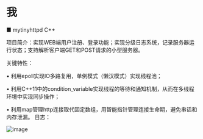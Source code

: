 # 我
■	mytinyhttpd  C++    

项目简介：实现WEB端用户注册、登录功能；实现分级日志系统，记录服务器运行状态；支持解析客户端GET和POST请求的小型服务器。

关键特性：

•	利用epoll实现IO多路复用，单例模式（懒汉模式）实现线程池；

•	利用C++11中的condition_variable实现线程的等待和通知机制，从而在多线程环境中实现同步操作；

•	利用map管理http连接取代固定数组，用智能指针管理连接生命期，避免串话和内存泄漏。
日志：

![image](https://github.com/lokokokokokoko/lok/assets/154768611/ba53d5c8-b32a-4e71-88e6-677de13a1bd9)



